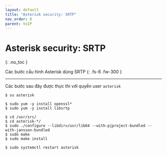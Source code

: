 ```yaml
---
layout: default
title: "Asterisk security: SRTP"
nav_order: 8
parent: VoIP
---
```


# Asterisk security: SRTP
{: .no_toc }

Các bước cấu hình Asterisk dùng SRTP
{: .fs-6 .fw-300 }

---

Các bước sau đây được thực thi với quyền user `asterisk`

```
$ su asterisk
```

```
$ sudo yum -y install openssl*
$ sudo yum -y install libsrtp

$ cd /usr/src/
$ cd asterisk-*/
$ sudo ./configure --libdir=/usr/lib64 --with-pjproject-bundled --with-jansson-bundled
$ sudo make
$ sudo make install

$ sudo systemctl restart asterisk
```
